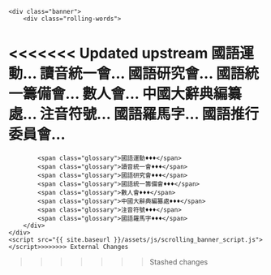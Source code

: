     <div class="banner">
        <div class="rolling-words">
<<<<<<< Updated upstream
            <span class="glossary">國語運動...</span>
			<span class="glossary">讀音統一會...</span>
			<span class="glossary">國語研究會...</span>
            <span class="glossary">國語統一籌備會...</span>
            <span class="glossary">數人會...</span>
			<span class="glossary">中國大辭典編纂處...</span>
			<span class="glossary">注音符號...</span>
			<span class="glossary">國語羅馬字...</span>
			<span class="glossary">國語推行委員會...</span>
		</div>
	</div>	
    <script src="{{ site.baseurl }}/assets/js/scrolling_banner_script.js"></script>
=======
            <span class="glossary">國語運動♦♦♦</span>
			<span class="glossary">讀音統一會♦♦♦</span>
			<span class="glossary">國語研究會♦♦♦</span>
            <span class="glossary">國語統一籌備會♦♦♦</span>
            <span class="glossary">數人會♦♦♦</span>
			<span class="glossary">中國大辭典編纂處♦♦♦</span>
			<span class="glossary">注音符號♦♦♦</span>
			<span class="glossary">國語羅馬字♦♦♦</span>
		</div>	
    </div>
    <script src="{{ site.baseurl }}/assets/js/scrolling_banner_script.js"></script>>>>>>>> External Changes
>>>>>>> Stashed changes
